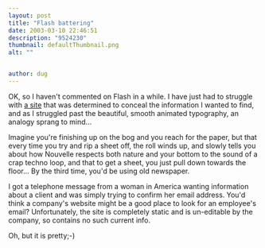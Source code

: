 ```yaml
---
layout: post
title: "Flash battering"
date: 2003-03-10 22:46:51
description: "9524230"
thumbnail: defaultThumbnail.png
alt: ""


author: dug
---
```


<p><span class="caps">OK, </span>so I haven't commented on Flash in a while. I have just had to struggle with <a href="http://www.scoutvision.com">a site</a> that was determined to conceal the information I wanted to find, and as I struggled past the beautiful, smooth animated typography, an analogy sprang to mind...</p>

<p>Imagine you're finishing up on the bog and you reach for the paper, but that every time you try and rip a sheet off, the roll winds up, and slowly tells you about how Nouvelle respects both nature and your bottom to the sound of a crap techno loop, and that to get a sheet, you just pull down towards the floor... By the third time, you'd be using old newspaper.</p>

<p>I got a telephone message from a woman in America wanting information about a client and was simply trying to confirm her email address. You'd think a company's website might be a good place to look for an employee's email? Unfortunately, the site is completely static and is un-editable by the company, so contains no such current info.</p>

<p>Oh, but it is pretty;-)</p>
